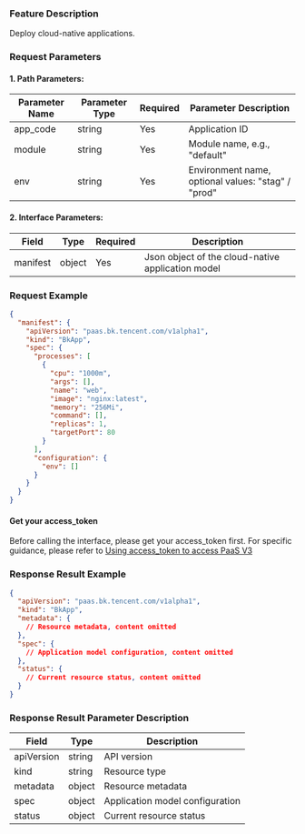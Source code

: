 ### Feature Description
Deploy cloud-native applications.

### Request Parameters

#### 1. Path Parameters:

| Parameter Name | Parameter Type | Required | Parameter Description |
| -------------- | -------------- | -------- | --------------------- |
| app_code       | string         | Yes      | Application ID        |
| module         | string         | Yes      | Module name, e.g., "default" |
| env            | string         | Yes      | Environment name, optional values: "stag" / "prod" |

#### 2. Interface Parameters:

| Field     | Type   | Required | Description                              |
| --------- | ------ | -------- | ---------------------------------------- |
| manifest  | object | Yes      | Json object of the cloud-native application model |


### Request Example

```json
{
  "manifest": {
    "apiVersion": "paas.bk.tencent.com/v1alpha1",
    "kind": "BkApp",
    "spec": {
      "processes": [
        {
          "cpu": "1000m",
          "args": [],
          "name": "web",
          "image": "nginx:latest",
          "memory": "256Mi",
          "command": [],
          "replicas": 1,
          "targetPort": 80
        }
      ],
      "configuration": {
        "env": []
      }
    }
  }
}
```

#### Get your access_token

Before calling the interface, please get your access_token first. For specific guidance, please refer to [Using access_token to access PaaS V3](https://bk.tencent.com/docs/markdown/PaaS3.0/topics/paas/access_token)

### Response Result Example

```json
{
  "apiVersion": "paas.bk.tencent.com/v1alpha1",
  "kind": "BkApp",
  "metadata": {
    // Resource metadata, content omitted
  },
  "spec": {
    // Application model configuration, content omitted
  },
  "status": {
    // Current resource status, content omitted
  }
}
```

### Response Result Parameter Description

| Field       | Type   | Description            |
| ----------- | ------ | ---------------------- |
| apiVersion  | string | API version            |
| kind        | string | Resource type          |
| metadata    | object | Resource metadata      |
| spec        | object | Application model configuration |
| status      | object | Current resource status |